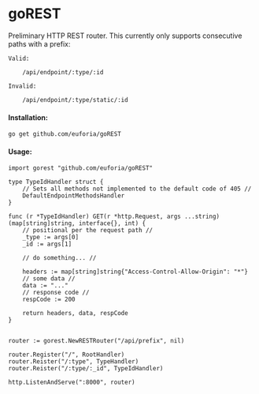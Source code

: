 goREST
======

Preliminary HTTP REST router.  This currently only supports consecutive paths with a prefix:

    Valid:

        /api/endpoint/:type/:id

    Invalid:

        /api/endpoint/:type/static/:id    

#### Installation:

    go get github.com/euforia/goREST

#### Usage:

    import gorest "github.com/euforia/goREST"

    type TypeIdHandler struct {
        // Sets all methods not implemented to the default code of 405 //
        DefaultEndpointMethodsHandler
    }

    func (r *TypeIdHandler) GET(r *http.Request, args ...string) (map[string]string, interface{}, int) {
        // positional per the request path //
        _type := args[0]
        _id := args[1]
        
        // do something... //
        
        headers := map[string]string{"Access-Control-Allow-Origin": "*"}
        // some data //
        data := "..."
        // response code //
        respCode := 200
        
        return headers, data, respCode
    }


    router := gorest.NewRESTRouter("/api/prefix", nil)

    router.Register("/", RootHandler)
    router.Reister("/:type", TypeHandler)
    router.Reister("/:type/:_id", TypeIdHandler)

    http.ListenAndServe(":8000", router)
